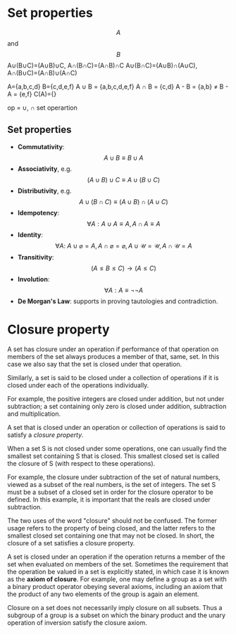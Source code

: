 # Set properties

$$A$$ and $$B$$
A∪(B∪C)=(A∪B)∪C, A∩(B∩C)=(A∩B)∩C
A∪(B∩C)=(A∪B)∩(A∪C), A∩(B∪C)=(A∩B)∪(A∩C)

A={a,b,c,d}
B={c,d,e,f}
A ∪ B = {a,b,c,d,e,f}
A ∩ B = {c,d}
A - B = {a,b} ≠ B - A = {e,f}
C(A)={}

op = ∪, ∩ set operartion

## Set properties
- **Commutativity**: $$A\cup B \equiv B\cup A$$
- **Associativity**, e.g. $$(A\cup B)\cup C \equiv A\cup (B\cup C)$$
- **Distributivity**, e.g. $$A \cup (B \cap C) \equiv (A \cup B) \cap (A\cup C)$$
- **Idempotency**: $$\forall A: A\cup A \equiv A, A\cap A \equiv A$$
- **Identity**: $$\forall A:\ A\cup \varnothing = A, A\cap \varnothing = \varnothing, A\cup \mathcal{U}=\mathcal{U}, A\cap \mathcal{U}=A$$
- **Transitivity**: $$(A \le B \le C) \to (A \le C)$$
- **Involution**: $$\forall A:A \equiv \lnot \lnot A$$
- **De Morgan's Law**: supports in proving tautologies and contradiction.



# Closure property
A set has closure under an operation if performance of that operation on members of the set always produces a member of that, same, set. In this case we also say that the set is closed under that operation.

Similarly, a set is said to be closed under a collection of operations if it is closed under each of the operations individually.

For example, the positive integers are closed under addition, but not under subtraction; a set containing only zero is closed under addition, subtraction and multiplication.

A set that is closed under an operation or collection of operations is said to satisfy a _closure property_.

When a set S is not closed under some operations, one can usually find the smallest set containing S that is closed. This smallest closed set is called the closure of S (with respect to these operations).

For example, the closure under subtraction of the set of natural numbers, viewed as a subset of the real numbers, is the set of integers. The set S must be a subset of a closed set in order for the closure operator to be defined. In this example, it is important that the reals are closed under subtraction.

The two uses of the word "closure" should not be confused. The former usage refers to the property of being closed, and the latter refers to the smallest closed set containing one that may not be closed. In short, the closure of a set satisfies a closure property.

A set is closed under an operation if the operation returns a member of the set when evaluated on members of the set. Sometimes the requirement that the operation be valued in a set is explicitly stated, in which case it is known as the __axiom of closure__. For example, one may define a group as a set with a binary product operator obeying several axioms, including an axiom that the product of any two elements of the group is again an element.

Closure on a set does not necessarily imply closure on all subsets. Thus a subgroup of a group is a subset on which the binary product and the unary operation of inversion satisfy the closure axiom.

